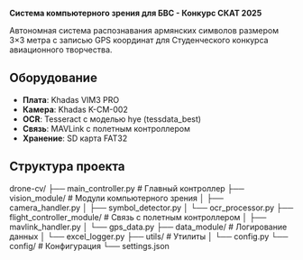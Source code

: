  **Система компьютерного зрения для БВС - Конкурс СКАТ 2025**

Автономная система распознавания армянских символов размером 3×3 метра с записью GPS координат для Студенческого конкурса авиационного творчества.

## Оборудование

- **Плата**: Khadas VIM3 PRO
- **Камера**: Khadas K-CM-002  
- **OCR**: Tesseract с моделью hye (tessdata_best)
- **Связь**: MAVLink с полетным контроллером
- **Хранение**: SD карта FAT32

## Структура проекта
drone-cv/
├── main_controller.py          # Главный контроллер
├── vision_module/              # Модули компьютерного зрения
│   ├── camera_handler.py
│   ├── symbol_detector.py
│   └── ocr_processor.py
├── flight_controller_module/   # Связь с полетным контроллером
│   ├── mavlink_handler.py
│   └── gps_data.py
├── data_module/               # Логирование данных
│   └── excel_logger.py
├── utils/                     # Утилиты
│   └── config.py
└── config/                    # Конфигурация
    └── settings.json
